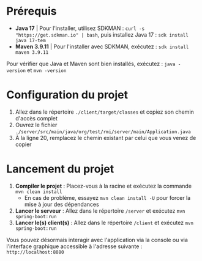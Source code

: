# Prérequis

- **Java 17** | Pour l'installer, utilisez SDKMAN : `curl -s "https://get.sdkman.io" | bash`, puis installez Java 17 : `sdk install java 17-tem`
- **Maven 3.9.11** | Pour l'installer avec SDKMAN, exécutez : `sdk install maven 3.9.11`

Pour vérifier que Java et Maven sont bien installés, exécutez : `java -version` et `mvn -version`

# Configuration du projet

1.  Allez dans le répertoire `./client/target/classes` et copiez son chemin d'accès complet
2.  Ouvrez le fichier `./server/src/main/java/org/test/rmi/server/main/Application.java`
3.  À la ligne 20, remplacez le chemin existant par celui que vous venez de copier

# Lancement du projet

1.  **Compiler le projet** : Placez-vous à la racine et exécutez la commande `mvn clean install`
    -   En cas de problème, essayez `mvn clean install -U` pour forcer la mise à jour des dépendances
2.  **Lancer le serveur** : Allez dans le répertoire `/server` et exécutez `mvn spring-boot:run`
3.  **Lancer le(s) client(s)** : Allez dans le répertoire `/client` et exécutez `mvn spring-boot:run`

Vous pouvez désormais interagir avec l'application via la console ou via l'interface graphique accessible à l'adresse suivante : `http://localhost:8080`
